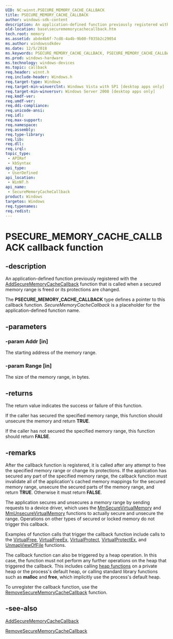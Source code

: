```yaml
---
UID: NC:winnt.PSECURE_MEMORY_CACHE_CALLBACK
title: PSECURE_MEMORY_CACHE_CALLBACK
author: windows-sdk-content
description: An application-defined function previously registered with the AddSecureMemoryCacheCallback function that is called when a secured memory range is freed or its protections are changed.
old-location: base\securememorycachecallback.htm
tech.root: memory
ms.assetid: abde4b6f-7cd8-4a4b-9b00-f035b2c29054
ms.author: windowssdkdev
ms.date: 12/5/2018
ms.keywords: PSECURE_MEMORY_CACHE_CALLBACK, PSECURE_MEMORY_CACHE_CALLBACK callback function, SecureMemoryCacheCallback, SecureMemoryCacheCallback callback, SecureMemoryCacheCallback callback function, base.securememorycachecallback, winnt/PSECURE_MEMORY_CACHE_CALLBACK, winnt/SecureMemoryCacheCallback
ms.prod: windows-hardware
ms.technology: windows-devices
ms.topic: callback
req.header: winnt.h
req.include-header: Windows.h
req.target-type: Windows
req.target-min-winverclnt: Windows Vista with SP1 [desktop apps only]
req.target-min-winversvr: Windows Server 2008 [desktop apps only]
req.kmdf-ver: 
req.umdf-ver: 
req.ddi-compliance: 
req.unicode-ansi: 
req.idl: 
req.max-support: 
req.namespace: 
req.assembly: 
req.type-library: 
req.lib: 
req.dll: 
req.irql: 
topic_type:
 - APIRef
 - kbSyntax
api_type:
 - UserDefined
api_location:
 - WinNT.h
api_name:
 - SecureMemoryCacheCallback
product: Windows
targetos: Windows
req.typenames: 
req.redist: 
---
```


# PSECURE_MEMORY_CACHE_CALLBACK callback function


## -description


An application-defined function previously registered with the 
    <a href="https://msdn.microsoft.com/6c89d6f3-182e-4b10-931c-8d55d603c9dc">AddSecureMemoryCacheCallback</a> function 
    that is called when a secured memory range is freed or its protections are changed.

The <b>PSECURE_MEMORY_CACHE_CALLBACK</b> type defines a pointer to this callback 
    function. <i>SecureMemoryCacheCallback</i> is a 
    placeholder for the application-defined function name.


## -parameters




### -param Addr [in]

The starting address of the memory range.


### -param Range [in]

The size of the memory range, in bytes.


## -returns



The return value indicates the success or failure of this function.

If the caller has secured the specified memory range, this function should unsecure the memory and return 
       <b>TRUE</b>.

If the caller has not secured the specified memory range, this function should return 
       <b>FALSE</b>.




## -remarks



After the callback function is registered, it is called after any attempt to free the specified memory range 
    or change its protections. If the application has secured any part of the specified memory range, the callback 
    function must invalidate all of the application's cached memory mappings for the secured memory range, unsecure 
    the secured parts of the memory range, and return <b>TRUE</b>. Otherwise it must  return 
    <b>FALSE</b>.

The application secures and unsecures a memory range by sending requests to a device driver, which uses the 
    <a href="http://go.microsoft.com/fwlink/p/?linkid=99148">MmSecureVirtualMemory</a> and 
    <a href="http://go.microsoft.com/fwlink/p/?linkid=100741">MmUnsecureVirtualMemory</a> 
    functions to actually secure and unsecure the range. Operations on other types of secured or locked memory do not 
    trigger this callback.

Examples of function calls that trigger the callback function include calls to the 
    <a href="https://msdn.microsoft.com/d6f27be8-8929-4a4d-b52c-fa99044ca243">VirtualFree</a>, 
    <a href="https://msdn.microsoft.com/2e5c862c-1251-49da-9c3a-90b09e488d89">VirtualFreeEx</a>, 
    <a href="https://msdn.microsoft.com/a0018bba-226b-4c18-8ea4-15e69524db11">VirtualProtect</a>, 
    <a href="https://msdn.microsoft.com/6afd7ae6-e4c5-483c-a638-c85781674c7b">VirtualProtectEx</a>, and 
    <a href="https://msdn.microsoft.com/2e9c3174-af48-4fa3-9f6a-fb62b23ed994">UnmapViewOfFile</a> functions.

The callback function can also be triggered by a heap operation. In this case, the function must not perform 
    any further operations on the heap that triggered the callback. This includes calling 
    <a href="https://msdn.microsoft.com/cfb683fa-4f46-48b5-9a28-f4625a9cb8cd">heap functions</a> on a private heap or the process's default 
    heap, or calling standard library functions such as <b>malloc</b> and 
    <b>free</b>, which implicitly use the process's default heap.

To unregister the callback function, use the 
    <a href="https://msdn.microsoft.com/8be6ff04-34c7-4942-a38c-507584c8bbeb">RemoveSecureMemoryCacheCallback</a> 
    function.




## -see-also




<a href="https://msdn.microsoft.com/6c89d6f3-182e-4b10-931c-8d55d603c9dc">AddSecureMemoryCacheCallback</a>



<a href="https://msdn.microsoft.com/8be6ff04-34c7-4942-a38c-507584c8bbeb">RemoveSecureMemoryCacheCallback</a>
 

 

